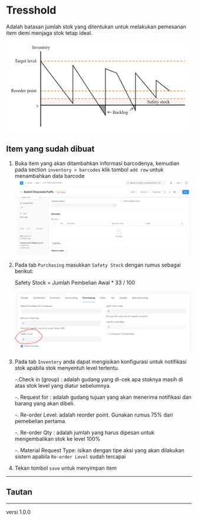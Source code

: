 # Tresshold
Adalah batasan jumlah stok yang ditentukan untuk melakukan pemesanan item demi menjaga stok tetap ideal.

   ![](/assets/tresshold02.PNG)


## Item yang sudah dibuat
1. Buka item yang akan ditambahkan informasi barcodenya, kemudian pada section `inventory > barcodes` klik tombol `add row` untuk menambahkan data barcode
   ![](/assets/barcode01.PNG)

2. Pada tab `Purchasing` masukkan `Safety Stock` dengan rumus sebagai berikut:

    Safety Stock = Jumlah Pembelian Awal * 33 / 100

   ![](/assets/tresshold01.PNG)

3. Pada tab `Inventory` anda dapat mengisikan konfigurasi untuk notifikasi stok apabila stok menyentuh level tertentu. 

    -.Check in (group) : adalah gudang yang di-cek apa stoknya masih di atas stok level yang diatur sebelumnya.

    -. Request for : adalah gudang tujuan yang akan menerima notifikasi dan barang yang akan dibeli.
    
    -. Re-order Level: adalah reorder point. Gunakan rumus 75% dari pemebelian pertama.
    
    -. Re-order Qty : adalah jumlah yang harus dipesan untuk mengembalikan stok ke level 100%
    
    -. Material Request Type: isikan dengan tipe aksi yang akan dilakukan sistem apabila `Re-order Level` sudah tercapai

4. Tekan tombol `save` untuk menyimpan item 

------------------
## Tautan

------------------
versi 1.0.0
